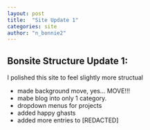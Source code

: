 ```yaml
---
layout: post
title:  "Site Update 1"
categories: site
author: "n_bonnie2"
---
```


## Bonsite Structure Update 1:
I polished this site to feel slightly more structual

- made background move, yes... MOVE!!!
- mabe blog into only 1 category.
- dropdown menus for projects
- added happy ghasts
- added more entries to [REDACTED]